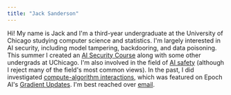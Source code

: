 ```yaml
---
title: "Jack Sanderson"
---
```


Hi! My name is Jack and I'm a third-year undergraduate at the University of Chicago studying computer science and statistics. I'm largely interested in AI security, including model tampering, backdooring, and data poisoning. This summer I created an [AI Security Course](https://xlabaisecurity.com/) along with some other undergrads at UChicago. I'm also involved in the field of [AI safety](https://uchicagoaisafety.com/) (although I reject many of the field's most common views). In the past, I did investigated [compute-algorithm interactions](https://arxiv.org/abs/2505.04075), which was featured on Epoch AI's [Gradient Updates](https://epoch.ai/gradient-updates/how-fast-can-algorithms-advance-capabilities). I'm best reached over [email](mailto:jacksanderson@uchicago.edu).

